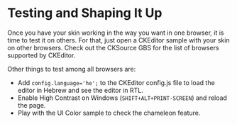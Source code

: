 <!--
Copyright (c) 2003-2015, CKSource - Frederico Knabben. All rights reserved.
For licensing, see LICENSE.md.
-->

# Testing and Shaping It Up

Once you have your skin working in the way you want in one browser, it is time
to test it on others. For that, just open a CKEditor sample with your skin on
other browsers. Check out the CKSource GBS for the list of browsers supported by
CKEditor.

Other things to test among all browsers are:

 * Add <code>config.language='he';</code> to the CKEditor config.js file to
   load the editor in Hebrew and see the editor in RTL.
 * Enable High Contrast on Windows (<code>SHIFT+ALT+PRINT-SCREEN</code>) and
   reload the page.
 * Play with the UI Color sample to check the chameleon feature.
